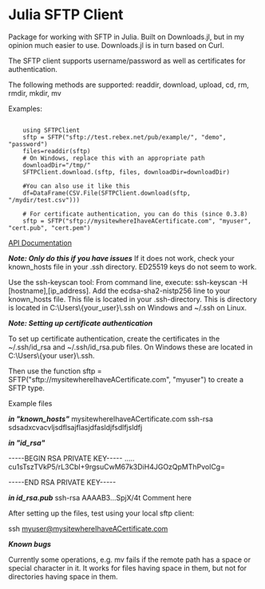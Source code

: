# Julia SFTP Client 
Package for working with SFTP in Julia. Built on Downloads.jl, but in my opinion much easier to use. Downloads.jl is in turn based on Curl. 

The SFTP client supports username/password as well as certificates for authentication. 

The following methods are supported: readdir, download, upload, cd, rm, rmdir, mkdir, mv
 

Examples:
```

    using SFTPClient
    sftp = SFTP("sftp://test.rebex.net/pub/example/", "demo", "password")
    files=readdir(sftp)
    # On Windows, replace this with an appropriate path
    downloadDir="/tmp/"
    SFTPClient.download.(sftp, files, downloadDir=downloadDir)

```
   
  
    
```
    #You can also use it like this
    df=DataFrame(CSV.File(SFTPClient.download(sftp, "/mydir/test.csv")))

    # For certificate authentication, you can do this (since 0.3.8)
    sftp = SFTP("sftp://mysitewhereIhaveACertificate.com", "myuser", "cert.pub", "cert.pem")

```

[API Documentation](https://stensmo.github.io/SFTPClient.jl/stable/)

___Note: Only do this if you have issues___
If it does not work, check your known_hosts file in your .ssh directory. ED25519 keys do not seem to work.

Use the ssh-keyscan tool: From command line, execute: ssh-keyscan -H [hostname],[ip_address]. Add the ecdsa-sha2-nistp256 line to your known_hosts file. This file is located in your .ssh-directory. This is directory is located in C:\Users\\{your_user}\\.ssh on Windows and ~/.ssh on Linux.



___Note: Setting up certificate authentication___

To set up certificate authentication, create the certificates in the ~/.ssh/id_rsa and ~/.ssh/id_rsa.pub files. On Windows these are located in C:\Users\\{your user}\\.ssh. 

Then use the function  sftp = SFTP("sftp://mysitewhereIhaveACertificate.com", "myuser") to create a SFTP type.

Example files

___in "known_hosts"___
mysitewhereIhaveACertificate.com ssh-rsa sdsadxcvacvljsdflsajflasjdfasldjfsdlfjsldfj

___in "id_rsa"___

-----BEGIN RSA PRIVATE KEY-----
.....
cu1sTszTVkP5/rL3CbI+9rgsuCwM67k3DiH4JGOzQpMThPvolCg=

-----END RSA PRIVATE KEY-----

___in id_rsa.pub___
ssh-rsa AAAAB3...SpjX/4t Comment here

After setting up the files, test using your local sftp client:

ssh myuser@mysitewhereIhaveACertificate.com

___Known bugs___

Currently some operations, e.g. mv fails if the remote path has a space or special character in it. It works for files having space in them, but not for directories having space in them. 



